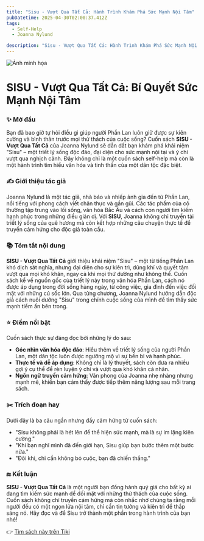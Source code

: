 ```yaml
---
title: "Sisu - Vượt Qua Tất Cả: Hành Trình Khám Phá Sức Mạnh Nội Tâm"
pubDatetime: 2025-04-30T02:00:37.412Z
tags:
  - Self-Help
  - Joanna Nylund

description: "Sisu - Vượt Qua Tất Cả: Hành Trình Khám Phá Sức Mạnh Nội Tâm"
---
```


![Ảnh minh họa](https://external-content.duckduckgo.com/iu/?u=https%3A%2F%2Fvcdn.tikicdn.com%2Fts%2Ftmp%2Fc0%2F27%2F81%2F0ad766da8f42f29ee9cb2f32da66b5e4.jpg&f=1&ipt=9bc846f207e0504d922f98fd8660640ca63b3020667f5fba1fbebe625a62c85c)

 # SISU - Vượt Qua Tất Cả: Bí Quyết Sức Mạnh Nội Tâm

### ✨ Mở đầu
Bạn đã bao giờ tự hỏi điều gì giúp người Phần Lan luôn giữ được sự kiên cường và bình thản trước mọi thử thách của cuộc sống? Cuốn sách **SISU - Vượt Qua Tất Cả** của Joanna Nylund sẽ dẫn dắt bạn khám phá khái niệm "Sisu" – một triết lý sống độc đáo, đại diện cho sức mạnh nội tại và ý chí vượt qua nghịch cảnh. Đây không chỉ là một cuốn sách self-help mà còn là một hành trình tìm hiểu văn hóa và tinh thần của một dân tộc đặc biệt.

### ✍️ Giới thiệu tác giả
Joanna Nylund là một tác giả, nhà báo và nhiếp ảnh gia đến từ Phần Lan, nổi tiếng với phong cách viết chân thực và gần gũi. Các tác phẩm của cô thường tập trung vào lối sống, văn hóa Bắc Âu và cách con người tìm kiếm hạnh phúc trong những điều giản dị. Với **SISU**, Joanna không chỉ truyền tải triết lý sống của quê hương mà còn kết hợp những câu chuyện thực tế để truyền cảm hứng cho độc giả toàn cầu.

### 📚 Tóm tắt nội dung
**SISU - Vượt Qua Tất Cả** giới thiệu khái niệm "Sisu" – một từ tiếng Phần Lan khó dịch sát nghĩa, nhưng đại diện cho sự kiên trì, dũng khí và quyết tâm vượt qua mọi khó khăn, ngay cả khi mọi thứ dường như không thể. Cuốn sách kể về nguồn gốc của triết lý này trong văn hóa Phần Lan, cách nó được áp dụng trong đời sống hàng ngày, từ công việc, gia đình đến việc đối mặt với những cú sốc lớn. Qua từng chương, Joanna Nylund hướng dẫn độc giả cách nuôi dưỡng "Sisu" trong chính cuộc sống của mình để tìm thấy sức mạnh tiềm ẩn bên trong.

### ⭐ Điểm nổi bật
Cuốn sách thực sự đáng đọc bởi những lý do sau:
- **Góc nhìn văn hóa độc đáo**: Hiểu thêm về triết lý sống của người Phần Lan, một dân tộc luôn được ngưỡng mộ vì sự bền bỉ và hạnh phúc.
- **Thực tế và dễ áp dụng**: Không chỉ là lý thuyết, sách còn đưa ra nhiều gợi ý cụ thể để rèn luyện ý chí và vượt qua khó khăn cá nhân.
- **Ngôn ngữ truyền cảm hứng**: Văn phong của Joanna nhẹ nhàng nhưng mạnh mẽ, khiến bạn cảm thấy được tiếp thêm năng lượng sau mỗi trang sách.

### ✂️ Trích đoạn hay
Dưới đây là ba câu ngắn nhưng đầy cảm hứng từ cuốn sách:
- "Sisu không phải là hét lên để thể hiện sức mạnh, mà là sự im lặng kiên cường."
- "Khi bạn nghĩ mình đã đến giới hạn, Sisu giúp bạn bước thêm một bước nữa."
- "Đôi khi, chỉ cần không bỏ cuộc, bạn đã chiến thắng."

### 🔚 Kết luận
**SISU - Vượt Qua Tất Cả** là một người bạn đồng hành quý giá cho bất kỳ ai đang tìm kiếm sức mạnh để đối mặt với những thử thách của cuộc sống. Cuốn sách không chỉ truyền cảm hứng mà còn nhắc nhở chúng ta rằng mỗi người đều có một ngọn lửa nội tâm, chỉ cần tin tưởng và kiên trì để thắp sáng nó. Hãy đọc và để Sisu trở thành một phần trong hành trình của bạn nhé!

👉 [Tìm sách này trên Tiki](https://tiki.vn/search?q=SISU%20-%20V%C6%B0%E1%BB%A3t%20Qua%20T%E1%BA%A5t%20C%E1%BA%A3)